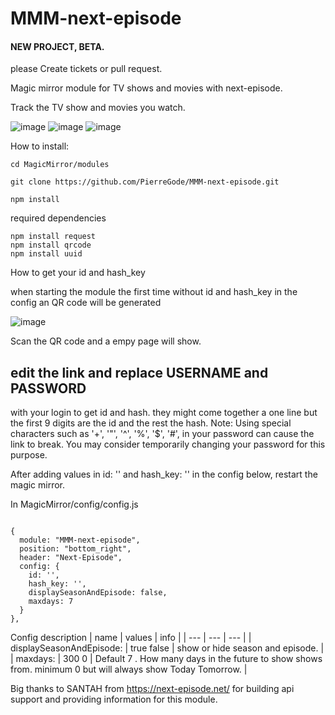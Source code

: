 # MMM-next-episode
<p></p>

<h4>NEW PROJECT, BETA.</H4>
please Create tickets or pull request.

<p></p>
Magic mirror module for TV shows and movies with next-episode. <p></p>
Track the TV show and movies you watch.

![image](https://github.com/PierreGode/MMM-next-episode/assets/8579922/38e955a4-a156-4ef8-8b67-6e0b93e0645c)
![image](https://github.com/PierreGode/MMM-next-episode/assets/8579922/08f59252-8a0c-4d29-8d6f-716336204fb3)
![image](https://github.com/PierreGode/MMM-next-episode/assets/8579922/506c098c-145a-427e-8927-f86cd97cfa5b)





How to install:<p></p>



```
cd MagicMirror/modules
```
```
git clone https://github.com/PierreGode/MMM-next-episode.git
```
```
npm install
```
required dependencies
```
npm install request
npm install qrcode
npm install uuid
```

How to get your id and hash_key<p></p> 
when starting the module the first time without id and hash_key in the config an QR code will be generated<p></p>
![image](https://github.com/PierreGode/MMM-next-episode/assets/8579922/ab96c625-9836-4840-b313-6e3e3c0f13d7)
<p></p>
Scan the QR code and a empy page will show. <h2>edit the link and replace USERNAME and PASSWORD</h2> with your login to get id and hash. they might come together a one line but the first 9 digits are the id and the rest the hash.
Note: Using special characters such as '+', '"', '^', '%', '$', '#', in your password can cause the link to break. You may consider temporarily changing your password for this purpose.
<p></p>
After adding values in  id: '' and hash_key: ''  in the config below, restart the magic mirror.

In MagicMirror/config/config.js
```

{
  module: "MMM-next-episode",
  position: "bottom_right",
  header: "Next-Episode",
  config: {
    id: '',
    hash_key: '',
    displaySeasonAndEpisode: false,
    maxdays: 7 
  }
},
```
Config description
| name | values | info |
| --- | --- | --- |
| displaySeasonAndEpisode: | true false | show or hide season and episode. |
| maxdays: | 300 0  |  Default 7 .  How many days in the future to show shows from. minimum 0 but will always show Today Tomorrow. |


Big thanks to SANTAH from https://next-episode.net/ for building api support and providing information for this module.
